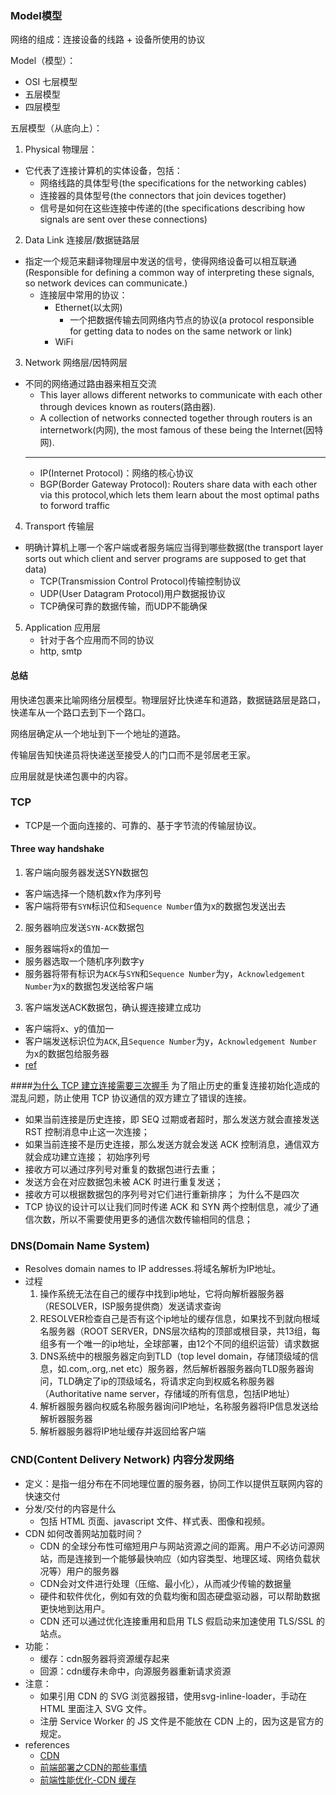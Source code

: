 ### Model模型
网络的组成：连接设备的线路 + 设备所使用的协议

Model（模型）：
- OSI 七层模型
- 五层模型
- 四层模型

五层模型（从底向上）：
1. Physical 物理层：
  - 它代表了连接计算机的实体设备，包括：
    - 网络线路的具体型号(the specifications for the networking cables)
    - 连接器的具体型号(the connectors that join devices together)
    - 信号是如何在这些连接中传递的(the specifications describing how signals are sent over these connections)
2. Data Link 连接层/数据链路层
  - 指定一个规范来翻译物理层中发送的信号，使得网络设备可以相互联通(Responsible for defining a common way of interpreting these signals, so network devices can communicate.)
    - 连接层中常用的协议：
      - Ethernet(以太网)
        - 一个把数据传输去同网络内节点的协议(a protocol responsible for getting data to nodes on the same network or link)
      - WiFi
3. Network 网络层/因特网层
  - 不同的网络通过路由器来相互交流
    - This layer allows different networks to communicate with each other through devices known as routers(路由器).
    - A collection of networks connected together through routers is an internetwork(内网), the most famous of these being the Internet(因特网).
    ---
    - IP(Internet Protocol)：网络的核心协议
    - BGP(Border Gateway Protocol): Routers share data with each other via this protocol,which lets them learn about the most optimal paths to forword traffic
4. Transport 传输层
  - 明确计算机上哪一个客户端或者服务端应当得到哪些数据(the transport layer sorts out which client and server programs are supposed to get that data)
    - TCP(Transmission Control Protocol)传输控制协议
    - UDP(User Datagram Protocol)用户数据报协议
    - TCP确保可靠的数据传输，而UDP不能确保
5. Application 应用层
    - 针对于各个应用而不同的协议
    - http, smtp

#### 总结
用快递包裹来比喻网络分层模型。物理层好比快递车和道路，数据链路层是路口，快递车从一个路口去到下一个路口。

网络层确定从一个地址到下一个地址的道路。

传输层告知快递员将快递送至接受人的门口而不是邻居老王家。

应用层就是快递包裹中的内容。

### TCP
- TCP是一个面向连接的、可靠的、基于字节流的传输层协议。
#### Three way handshake
1. 客户端向服务器发送SYN数据包
  - 客户端选择一个随机数x作为序列号
  - 客户端将带有`SYN`标识位和`Sequence Number`值为x的数据包发送出去
2. 服务器响应发送`SYN-ACK`数据包
  - 服务器端将x的值加一
  - 服务器选取一个随机序列数字y
  - 服务器将带有标识为`ACK`与`SYN`和`Sequence Number`为y，`Acknowledgement Number`为x的数据包发送给客户端
3. 客户端发送ACK数据包，确认握连接建立成功
  - 客户端将x、y的值加一
  - 客户端发送标识位为`ACK`,且`Sequence Number`为y，`Acknowledgement Number`为x的数据包给服务器
- [ref](https://sookocheff.com/post/networking/how-does-tcp-work/) 

####[为什么 TCP 建立连接需要三次握手](https://draveness.me/whys-the-design-tcp-three-way-handshake/)
为了阻止历史的重复连接初始化造成的混乱问题，防止使用 TCP 协议通信的双方建立了错误的连接。
  - 如果当前连接是历史连接，即 SEQ 过期或者超时，那么发送方就会直接发送 RST 控制消息中止这一次连接；
  - 如果当前连接不是历史连接，那么发送方就会发送 ACK 控制消息，通信双方就会成功建立连接；
初始序列号
  - 接收方可以通过序列号对重复的数据包进行去重；
  - 发送方会在对应数据包未被 ACK 时进行重复发送；
  - 接收方可以根据数据包的序列号对它们进行重新排序；
为什么不是四次
  - TCP 协议的设计可以让我们同时传递 ACK 和 SYN 两个控制信息，减少了通信次数，所以不需要使用更多的通信次数传输相同的信息；

### DNS(Domain Name System)
- Resolves domain names to IP addresses.将域名解析为IP地址。
- 过程
  1. 操作系统无法在自己的缓存中找到ip地址，它将向解析器服务器（RESOLVER，ISP服务提供商）发送请求查询
  2. RESOLVER检查自己是否有这个ip地址的缓存信息，如果找不到就向根域名服务器（ROOT SERVER，DNS层次结构的顶部或根目录，共13组，每组多有一个唯一的ip地址，全球部署，由12个不同的组织运营）请求数据
  3. DNS系统中的根服务器定向到TLD（top level domain，存储顶级域的信息，如.com,.org,.net etc）服务器，然后解析器服务器向TLD服务器询问，TLD确定了ip的顶级域名，将请求定向到权威名称服务器（Authoritative name server，存储域的所有信息，包括IP地址）
  4. 解析器服务器向权威名称服务器询问IP地址，名称服务器将IP信息发送给解析器服务器
  5. 解析器服务器将IP地址缓存并返回给客户端

### CND(Content Delivery Network) 内容分发网络
- 定义：是指一组分布在不同地理位置的服务器，协同工作以提供互联网内容的快速交付
- 分发/交付的内容是什么
  - 包括 HTML 页面、javascript 文件、样式表、图像和视频。
- CDN 如何改善网站加载时间？
  - CDN 的全球分布性可缩短用户与网站资源之间的距离。用户不必访问源网站，而是连接到一个能够最快响应（如内容类型、地理区域、网络负载状况等）用户的服务器
  - CDN会对文件进行处理（压缩、最小化），从而减少传输的数据量
  - 硬件和软件优化，例如有效的负载均衡和固态硬盘驱动器，可以帮助数据更快地到达用户。
  - CDN 还可以通过优化连接重用和启用 TLS 假启动来加速使用 TLS/SSL 的站点。
- 功能：
  - 缓存：cdn服务器将资源缓存起来
  - 回源：cdn缓存未命中，向源服务器重新请求资源
- 注意：
  - 如果引用 CDN 的 SVG 浏览器报错，使用svg-inline-loader，手动在 HTML 里面注入 SVG 文件。
  - 注册 Service Worker 的 JS 文件是不能放在 CDN 上的，因为这是官方的规定。
- references
  - [CDN](https://www.cloudflare.com/zh-cn/learning/cdn/what-is-a-cdn/)
  - [前端部署之CDN的那些事情](https://blog.icehoney.me/posts/2020-01-14-frontend-deploy/)
  - [前端性能优化-CDN 缓存](https://jkfhto.github.io/2019-10-17/%E5%89%8D%E7%AB%AF%E6%80%A7%E8%83%BD%E4%BC%98%E5%8C%96/%E5%89%8D%E7%AB%AF%E6%80%A7%E8%83%BD%E4%BC%98%E5%8C%96-CDN-%E7%BC%93%E5%AD%98/)